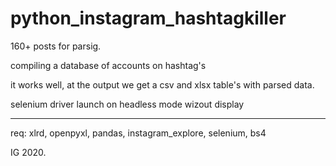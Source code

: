 # python_instagram_hashtagkiller

160+ posts for parsig.

compiling a database of accounts on hashtag's

it works well, at the output we get a csv and xlsx table's with parsed data.

selenium driver launch on headless mode wizout display

---

req: xlrd, openpyxl, pandas, instagram_explore, selenium, bs4

IG 2020.
